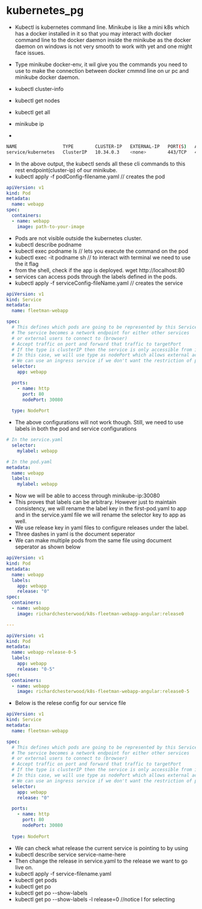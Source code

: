 # kubernetes_pg

* Kubectl is kubernetes command line. Minikube is like a mini k8s which has a docker installed in it so that you may interact with docker command line to the docker daemon inside the minikube as the docker daemon on windows is not very smooth to work with yet and one might face issues.
* Type minikube docker-env, it wil give you the commands you need to use to make the connection between docker cmmnd line on ur pc and minikube docker daemon.

* kubectl cluster-info
* kubectl get nodes
* kubectl get all
* minikube ip
* 
```sh
NAME                 TYPE        CLUSTER-IP   EXTERNAL-IP   PORT(S)   AGE
service/kubernetes   ClusterIP   10.34.0.3    <none>        443/TCP   46h
```
* In the above output, the kubectl sends all these cli commands to this rest endpoint(cluster-ip) of our minikube.
* kubectl apply -f podConfig-filename.yaml // creates the pod
```yaml
apiVersion: v1
kind: Pod
metadata: 
  name: webapp
spec:
  containers:
  - name: webapp
    image: path-to-your-image
```
* Pods are not visible outside the kubernetes cluster.
* kubectl describe podname
* kubectl exec podname ls // lets you execute the command on the pod
* kubectl exec -it podname sh // to interact with terminal we need to use the it flag
* from the shell, check if the app is deployed. wget http://localhost:80
* services can access pods through the labels defined in the pods.
* kubectl apply -f serviceConfig-fileName.yaml // creates the service
```yaml
apiVersion: v1
kind: Service
metadata:
  name: fleetman-webapp

spec:
  # This defines which pods are going to be represented by this Service
  # The service becomes a network endpoint for either other services
  # or external users to connect to (browser)
  # Accept traffic on port and forward that traffic to targetPort
  # If the type is clusterIP then the service is only accessible from inside the cluster and not by external things like browsers. Usecase - microservices
  # In this case, we will use type as nodePort which allows external access to the nodes. The nodePort value under ports should be greater than 30000 upto 32k
  # We can use an ingress service if we don't want the restriction of port numbers
  selector:
    app: webapp

  ports:
    - name: http
      port: 80
      nodePort: 30080
      
  type: NodePort
```
* The above configurations will not work though. Still, we need to use labels in both the pod and service configurations
```yaml
# In the service.yaml
  selector:
    mylabel: webapp

# In the pod.yaml
metadata: 
  name: webapp
  labels:
    mylabel: webapp
```
* Now we will be able to access through minikube-ip:30080
* This proves that labels can be arbitrary. However just to maintain consistency, we will rename the label key in the first-pod.yaml to app and in the service.yaml file we will rename the selector key to app as well.
* We use release key in yaml files to configure releases under the label.
* Three dashes in yaml is the document seperator
* We can make multiple pods from the same file using document seperator as shown below
```yaml
apiVersion: v1
kind: Pod
metadata: 
  name: webapp
  labels:
    app: webapp
    release: "0"
spec:
  containers:
  - name: webapp
    image: richardchesterwood/k8s-fleetman-webapp-angular:release0

---

apiVersion: v1
kind: Pod
metadata: 
  name: webapp-release-0-5
  labels:
    app: webapp
    release: "0-5"
spec:
  containers:
  - name: webapp
    image: richardchesterwood/k8s-fleetman-webapp-angular:release0-5

```
* Below is the relese config for our service file

```yml
apiVersion: v1
kind: Service
metadata:
  name: fleetman-webapp

spec:
  # This defines which pods are going to be represented by this Service
  # The service becomes a network endpoint for either other services
  # or external users to connect to (browser)
  # Accept traffic on port and forward that traffic to targetPort
  # If the type is clusterIP then the service is only accessible from inside the cluster and not by external things like browsers. Usecase - microservices
  # In this case, we will use type as nodePort which allows external access to the nodes. The nodePort value under ports should be greater than 30000
  # We can use an ingress service if we don't want the restriction of port numbers
  selector:
    app: webapp
    release: "0"

  ports:
    - name: http
      port: 80
      nodePort: 30080
      
  type: NodePort
```
* We can check what release the current service is pointing to by using 
* kubectl describe service service-name-here
* Then change the release in service.yaml to the release we want to go live on.
* kubectl apply -f service-filename.yaml
* kubectl get pods
* kubectl get po
* kubectl get po --show-labels
* kubectl get po --show-labels -l release=0 //notice l for selecting
